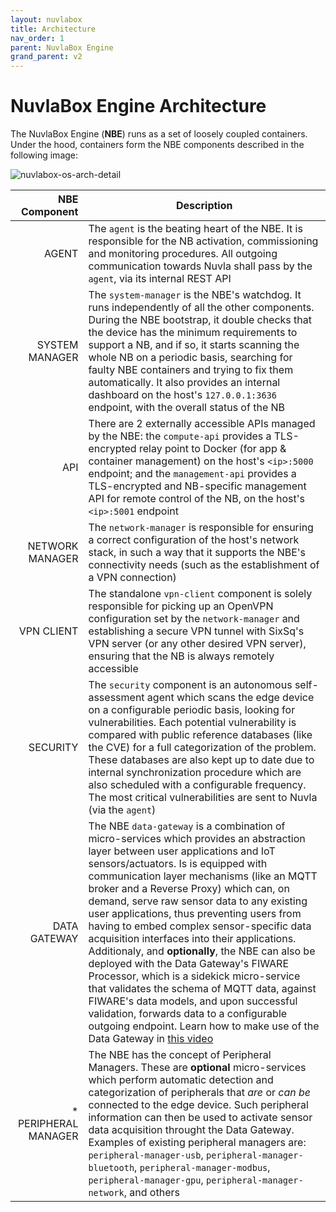 ```yaml
---
layout: nuvlabox
title: Architecture
nav_order: 1
parent: NuvlaBox Engine
grand_parent: v2
---
```


NuvlaBox Engine Architecture
========

The NuvlaBox Engine (**NBE**) runs as a set of loosely coupled containers. Under the hood, containers form the NBE components described in the following image:

![nuvlabox-os-arch-detail](/assets/img/nuvlabox-os-arch-detail.png)

| NBE Component 	| Description 	|
|-:	|-	|
| AGENT 	| The `agent` is the beating heart of the NBE. It is responsible for the NB activation, commissioning and monitoring procedures. All outgoing communication towards Nuvla shall pass by the `agent`, via its internal REST API	|
| SYSTEM MANAGER 	| The `system-manager` is the NBE's watchdog. It runs independently of all the other components. During the NBE bootstrap, it double checks that the device has the minimum requirements to support a NB, and if so, it starts scanning the whole NB on a periodic basis, searching for faulty NBE containers and trying to fix them automatically. It also provides an internal dashboard on the host's `127.0.0.1:3636` endpoint, with the overall status of the NB |
| API 	| There are 2 externally accessible APIs managed by the NBE: the `compute-api` provides a TLS-encrypted relay point to Docker (for app & container management) on the host's `<ip>:5000` endpoint; and the `management-api` provides a TLS-encrypted and NB-specific management API for remote control of the NB, on the host's `<ip>:5001` endpoint |
| NETWORK MANAGER 	| The `network-manager` is responsible for ensuring a correct configuration of the host's network stack, in such a way that it supports the NBE's connectivity needs (such as the establishment of a VPN connection) |
| VPN CLIENT 	| The standalone `vpn-client` component is solely responsible for picking up an OpenVPN configuration set by the `network-manager` and establishing a secure VPN tunnel with SixSq's VPN server (or any other desired VPN server), ensuring that the NB is always remotely accessible |
| SECURITY 	| The `security` component is an autonomous self-assessment agent which scans the edge device on a configurable periodic basis, looking for vulnerabilities. Each potential vulnerability is compared with public reference databases (like the CVE) for a full categorization of the problem. These databases are also kept up to date due to internal synchronization procedure which are also scheduled with a configurable frequency. The most critical vulnerabilities are sent to Nuvla (via the `agent`) |
| DATA GATEWAY 	| The NBE `data-gateway` is a combination of micro-services which provides an abstraction layer between user applications and IoT sensors/actuators. Is is equipped with communication layer mechanisms (like an MQTT broker and a Reverse Proxy) which can, on demand, serve raw sensor data to any existing user applications, thus preventing users from having to embed complex sensor-specific data acquisition interfaces into their applications. Additionaly, and **optionally**, the NBE can also be deployed with the Data Gateway's FIWARE Processor, which is a sidekick micro-service that validates the schema of MQTT data, against FIWARE's data models, and upon successful validation, forwards data to a configurable outgoing endpoint. Learn how to make use of the Data Gateway in [this video](https://youtu.be/x7RKQWVq1Mc) |
| * PERIPHERAL MANAGER 	| The NBE has the concept of Peripheral Managers. These are **optional** micro-services which perform automatic detection and categorization of peripherals that *are* or *can be* connected to the edge device. Such peripheral information can then be used to activate sensor data acquisition throught the Data Gateway. Examples of existing peripheral managers are: `peripheral-manager-usb`, `peripheral-manager-bluetooth`, `peripheral-manager-modbus`, `peripheral-manager-gpu`, `peripheral-manager-network`, and others |
